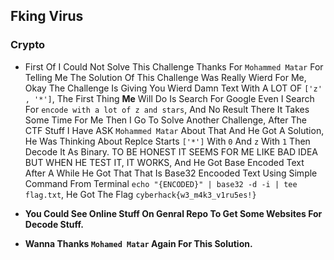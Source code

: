## Fking Virus
### Crypto

- First Of I Could Not Solve This Challenge Thanks For ```Mohammed Matar``` For Telling Me The Solution Of This Challenge Was Really Wierd For Me, Okay The Challenge Is Giving You Wierd Damn Text With A LOT OF ```['z' , '*']```, The First Thing **Me** Will Do Is Search For Google Even I Search For ```encode with a lot of z and stars```, And No Result There It Takes Some Time For Me Then I Go To Solve Another Challenge, After The CTF Stuff I Have ASK ```Mohammed Matar``` About That And He Got A Solution, He Was Thinking About Replce Starts ```['*']``` With ```0``` And ```z``` With ```1``` Then Decode It As Binary. TO BE HONEST IT SEEMS FOR ME LIKE BAD IDEA BUT WHEN HE TEST IT, IT WORKS, And He Got Base Encoded Text After A While He Got That That Is Base32 Encooded Text Using Simple Command From Terminal ``` echo "{ENCODED}" | base32 -d -i | tee flag.txt ```, He Got The Flag ```cyberhack{w3_m4k3_v1ru5es!}```

- **You Could See Online Stuff On Genral Repo To Get Some Websites For Decode Stuff.**
- **Wanna Thanks ```Mohamed Matar``` Again For This Solution.**
